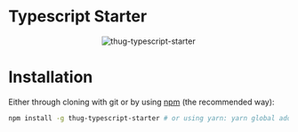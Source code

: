 # Typescript Starter

<p align="center">
  <img src="https://i.imgur.com/lFjfNC8.png" alt="thug-typescript-starter">
</p>

# Installation

Either through cloning with git or by using [npm](http://npmjs.org) (the recommended way):

```bash
npm install -g thug-typescript-starter # or using yarn: yarn global add thug-typescript-starter
```

